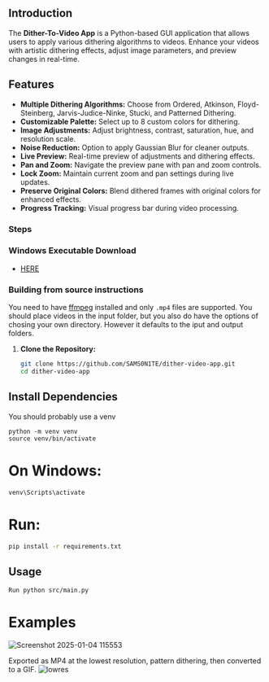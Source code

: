 ## Introduction

The **Dither-To-Video App** is a Python-based GUI application that allows users to apply various dithering algorithms to videos. Enhance your videos with artistic dithering effects, adjust image parameters, and preview changes in real-time.

## Features

- **Multiple Dithering Algorithms:** Choose from Ordered, Atkinson, Floyd-Steinberg, Jarvis-Judice-Ninke, Stucki, and Patterned Dithering.
- **Customizable Palette:** Select up to 8 custom colors for dithering.
- **Image Adjustments:** Adjust brightness, contrast, saturation, hue, and resolution scale.
- **Noise Reduction:** Option to apply Gaussian Blur for cleaner outputs.
- **Live Preview:** Real-time preview of adjustments and dithering effects.
- **Pan and Zoom:** Navigate the preview pane with pan and zoom controls.
- **Lock Zoom:** Maintain current zoom and pan settings during live updates.
- **Preserve Original Colors:** Blend dithered frames with original colors for enhanced effects.
- **Progress Tracking:** Visual progress bar during video processing.

### Steps

### Windows Executable Download
- [HERE](https://github.com/SAMS0N1TE/Dither-To-Video-GUI/releases/tag/Dithering)


### Building from source instructions
You need to have [ffmpeg](https://www.ffmpeg.org/) installed and only `.mp4` files are supported.
You should place videos in the input folder, but you also do have the options of chosing your own directory. However it defaults to the iput and output folders. 

1. **Clone the Repository:**

   ```bash
   git clone https://github.com/SAMS0N1TE/dither-video-app.git
   cd dither-video-app

## Install Dependencies
You should probably use a venv
```
python -m venv venv
source venv/bin/activate
```
# On Windows:
```
venv\Scripts\activate
```
# Run:
```sh 
pip install -r requirements.txt
```

## Usage

```
Run python src/main.py
```


# Examples
![Screenshot 2025-01-04 115553](https://github.com/user-attachments/assets/f79d88cc-f562-4be0-b6f6-299b074c87d9)

Exported as MP4 at the lowest resolution, pattern dithering, then converted to a GIF.
![lowres](https://github.com/user-attachments/assets/b8cf7481-6b8b-483c-9a1d-c3bb3b9d6f11)
